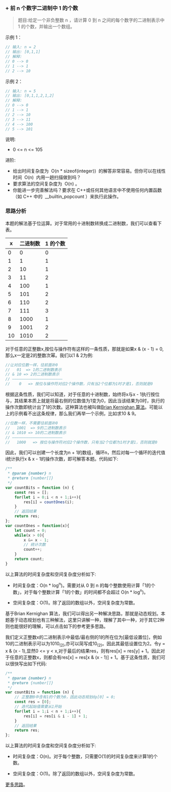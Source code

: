 ### + 前 n 个数字二进制中 1 的个数

> 题目:给定一个非负整数 n ，请计算 0 到 n 之间的每个数字的二进制表示中 1 的个数，并输出一个数组。

示例 1：

```js
// 输入: n = 2
// 输出: [0,1,1]
// 解释:
// 0 --> 0
// 1 --> 1
// 2 --> 10
```

示例 2：

```js
// 输入: n = 5
// 输出: [0,1,1,2,1,2]
// 解释:
// 0 --> 0
// 1 --> 1
// 2 --> 10
// 3 --> 11
// 4 --> 100
// 5 --> 101
```

说明:

- 0 <= n <= 105

进阶:

- 给出时间复杂度为  O(n \* sizeof(integer))  的解答非常容易。但你可以在线性时间  O(n)  内用一趟扫描做到吗？
- 要求算法的空间复杂度为  O(n) 。
- 你能进一步完善解法吗？要求在 C++或任何其他语言中不使用任何内置函数（如 C++ 中的  \_\_builtin_popcount ）来执行此操作。

### 思路分析

本题的解法基于位运算。对于常用的十进制数转换成二进制数，我们可以查看下表。

| x   | 二进制数 | 1 的个数 |
| --- | -------- | -------- |
| 0   | 0        | 0        |
| 1   | 1        | 1        |
| 2   | 10       | 1        |
| 3   | 11       | 2        |
| 4   | 100      | 1        |
| 5   | 101      | 2        |
| 6   | 110      | 2        |
| 7   | 111      | 3        |
| 8   | 1000     | 1        |
| 9   | 1001     | 2        |
| 10  | 1010     | 2        |

对于任意的正整数x,按位与操作符有这样的一条性质，那就是如果x & (x - 1) = 0,那么x一定是2的整数次幂。我们以1 & 2为例:

```js
//让对应位数一样，往前面补0
//   01  => 1的二进制数表示
// & 10 => 2的二进制数表示
// ——————————————————————
//    0   => 按位与操作符对应2个操作数，只有当2个位都为1时才是1，否则就是0
```

根据这条性质，我们可以知道，对于任意的十进制数，始终将x与x - 1执行按位与，其结果本质上就是将最右侧的位数值为1变为0，因此当该结果为0时，执行的操作次数即统计出了1的次数。这种算法也被叫做[Brian Kernighan 算法](https://www.youtube.com/watch?v=e0sVe4-JJJI)。可能以上的示例看不出这条规律，那么我们再举一个示例，比如求10 & 9。

```js
//位数一样，不需要往前面补0
//   1001  => 9的二进制数表示
// & 1010 => 10的二进制数表示
// ——————————————————————
//   1000   => 按位与操作符对应2个操作数，只有当2个位都为1时才是1，否则就是0
```

因此，我们可以创建一个长度为n + 1的数组，循环n，然后对每一个循环的迭代值i统计执行x & x - 1的操作次数，即可解答本题。代码如下:

```js
/**
 * @param {number} n
 * @return {number[]}
 */
var countBits = function (n) {
    const res = [];
    for(let i = 0;i < n + 1;i++){
        res[i] = countOnes(i);
    }
    // 返回结果
    return res;
};
var countOnes = function(x){
    let count = 0;
    while(x > 0){
        x &= x - 1;
        // 统计次数
        count++;
    }
    return count;
}
```

以上算法的时间复杂度和空间复杂度分析如下:

- 时间复杂度：O(n * log<sup>n</sup>)。需要对从 0 到 n 的每个整数使用计算「1的个数」，对于每个整数计算「1的个数」的时间都不会超过 O(n * log<sup>n</sup>)。

- 空间复杂度：O(1)。除了返回的数组以外，空间复杂度为常数。


基于Brian Kernighan 算法，我们可以得出另一种解决思路，那就是动态规划。本题基于动态规划也有三种解法，这里只讲解一种，理解了其中一种，对于其它2种则也能很好的理解，可以点击如下的参考更多思路。

我们定义正整数x的二进制表示中最低/最右侧的1的所在位为[最低设置位]，例如10的二进制表示可以为1010<sub>(2)</sub>,亦可以简写成10<sub>(2)</sub>。因此其最低设置位为2。令y = x & (x - 1),显然0 <= y < x,对于最后的结果res，则有res[x] = res[y] + 1。因此对于任意的正整数x，则都会有res[x] = res[x & (x - 1)] + 1。基于这条性质，我们可以很快写出如下代码:

```js
/**
 * @param {number} n
 * @return {number[]}
 */
var countBits = function (n) {
    // 正整数0中含有1的个数为0，因此动态规划dp[0] = 0;
    const res = [0];
    // 迭代起始值需要从1开始
    for(let i = 1;i < n + 1;i++){
        res[i] = res[i & i - 1] + 1;
    }
    // 返回结果
    return res;
};
```

以上算法的时间复杂度和空间复杂度分析如下:

- 时间复杂度：O(n)。对于每个整数，只需要O(1)的时间复杂度来计算1的个数。

- 空间复杂度：O(1)。除了返回的数组以外，空间复杂度为常数。

[更多思路](https://leetcode-cn.com/problems/w3tCBm/solution/qian-n-ge-shu-zi-er-jin-zhi-zhong-1-de-g-fkjq/)。
